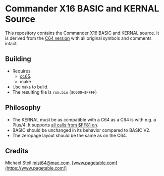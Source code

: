# Commander X16 BASIC and KERNAL Source

This repository contains the Commander X16 BASIC and KERNAL source. It is derived from the [C64 version](https://github.com/mist64/c64rom) with all original symbols and comments intact.

## Building

* Requires
	* [cc65](https://github.com/cc65/cc65).
	* make
* Use `make` to build.
* The resulting file is `rom.bin` (`$C000`-`$FFFF`)
	
## Philosophy

* The KERNAL must be as compatible with a C64 as a C64 is with e.g. a Plus/4. It supports [all calls from $FF81 on](https://www.pagetable.com/?p=926).
* BASIC should be unchanged in its behavior compared to BASIC V2.
* The zeropage layout should be the same as on the C64.

## Credits

Michael Steil <mist64@mac.com>, [www.pagetable.com](https://www.pagetable.com/)

